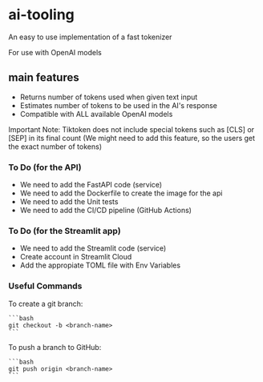 # ai-tooling

An easy to use implementation of a fast tokenizer

For use with OpenAI models

## main features

- Returns number of tokens used when given text input
- Estimates number of tokens to be used in the AI's response
- Compatible with ALL available OpenAI models

Important Note: Tiktoken does not include special tokens such as [CLS] or [SEP] in its final count (We might need to add this feature, so the users get the exact number of tokens)

### To Do (for the API)

- We need to add the FastAPI code (service)
- We need to add the Dockerfile to create the image for the api
- We need to add the Unit tests
- We need to add the CI/CD pipeline (GitHub Actions)

### To Do (for the Streamlit app)

- We need to add the Streamlit code (service)
- Create account in Streamlit Cloud
- Add the appropiate TOML file with Env Variables

### Useful Commands

To create a git branch:

    ```bash
    git checkout -b <branch-name>
    ```

To push a branch to GitHub:

    ```bash
    git push origin <branch-name>
    ```
